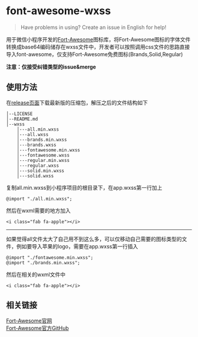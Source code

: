 # font-awesome-wxss
> Have problems in using? Create an issue in English for help!

用于微信小程序开发的[Fort-Awesome](https://fontawesome.com)图标库，将Fort-Awesome图标的字体文件转换成base64编码储存在wxss文件中，开发者可以按照调用css文件的思路直接导入font-awesome，仅支持Fort-Awesome免费图标(Brands,Solid,Regular)  

**注意：仅接受纠错类型的issue&merge**  

## 使用方法  
在[release页面](https://github.com/McContax/font-awesome-wxss/releases)下载最新版的压缩包，解压之后的文件结构如下
```
│--LICENSE
│--README.md 
│--wxss
    │---all.min.wxss
    │---all.wxss
    │---brands.min.wxss
    │---brands.wxss
    │---fontawesome.min.wxss
    │---fontawesome.wxss
    │---regular.min.wxss
    │---regular.wxss
    │---solid.min.wxss
    │---solid.wxss
```
复制all.min.wxss到小程序项目的根目录下，在app.wxss第一行加上
```
@import "./all.min.wxss";
```
然后在wxml需要的地方加入
```
<i class="fab fa-apple"></i>
```
*********
如果觉得all文件太大了自己用不到这么多，可以仅移动自己需要的图标类型的文件，例如要导入苹果的logo，需要在app.wxss第一行插入
```
@import "./fontawesome.min.wxss";
@import "./brands.min.wxss";
```
然后在相关的wxml文件中
```
<i class="fab fa-apple"></i>
```

## 相关链接
[Fort-Awesome官网](https://fontawesome.com)  
[Fort-Awesome官方GitHub](https://github.com/FortAwesome)
